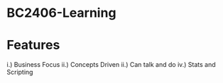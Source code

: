 # BC2406-Learning

# Features
i.) Business Focus
ii.) Concepts Driven
ii.) Can talk and do 
iv.) Stats and Scripting


